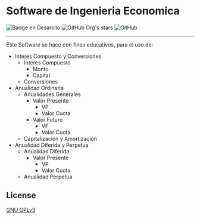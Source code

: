# Software de Ingenieria Economica 

 ![Badge en Desarollo](https://img.shields.io/badge/STATE-SUCESS-green) 
 ![GitHub Org's stars](https://img.shields.io/github/stars/nortigozab?style=social)
 ![GitHub](https://img.shields.io/github/license/nortigozab/softwareingeco)
_____________________________________________
Este Software se hace con fines educativos, para el uso de:

* Interes Compuesto y Conversiones 
    * Interes Compuesto
        * Monto
        * Capital
    * Conversiones
* Anualidad Ordinaria
    * Anualidades Generales
        * Valor Presente
            * VP
            * Valor Cuota
        * Valor Futuro
            * VF
            * Valor Cuota
    * Capitalización y Amortización
* Anualidad Diferida y Perpetua 
    * Anualidad Diferida
        * Valor Presente
            * VP
            * Valor Cuota
    * Anualidad Perpetua 

## License  

[GNU GPLv3](https://choosealicense.com/licenses/gpl-3.0/)
 
